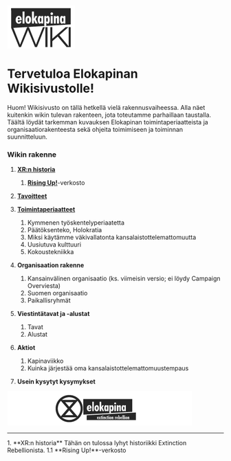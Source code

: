 ![kapinawiki logo](https://raw.githubusercontent.com/elokapina/kapinawiki/master/imgs/elokapina_wiki_logo.png)

# **Tervetuloa Elokapinan Wikisivustolle!**
Huom! Wikisivusto on tällä hetkellä vielä rakennusvaiheessa. Alla näet kuitenkin wikin tulevan rakenteen, jota toteutamme parhaillaan taustalla.
Täältä löydät tarkemman kuvauksen Elokapinan toimintaperiaatteista ja organisaatiorakenteesta sekä ohjeita toimimiseen ja toiminnan suunnitteluun. 

### **Wikin rakenne**
<a name="#sluettelo">

1. **[XR:n historia](#1)**
    1.	**[Rising Up!](#1.1)**-verkosto
    
2. **[Tavoitteet](#2)**
3. **[Toimintaperiaatteet](#3)**
    1.	Kymmenen työskentelyperiaatetta
    2.	Päätöksenteko, Holokratia
    3.	Miksi käytämme väkivallatonta kansalaistottelemattomuutta
    4.	Uusiutuva kulttuuri
    5.	Kokoustekniikka
    
4. **Organisaation rakenne**
    1.	Kansainvälinen organisaatio (ks. viimeisin versio; ei löydy Campaign Overviesta)
    2.	Suomen organisaatio
    3.	Paikallisryhmät
    
5. **Viestintätavat ja -alustat**
    1.  Tavat
    2.  Alustat
6. **Aktiot**
    1.	Kapinaviikko
    2.	Kuinka järjestää oma kansalaistottelemattomuustempaus

7. **Usein kysytyt kysymykset**

<a href="https://www.extinctionrebellion.fi">![elokapina logo](https://raw.githubusercontent.com/elokapina/kapinawiki/master/imgs/logo.png)</a>


---

<a name="#1">
1. **XR:n historia**
Tähän on tulossa lyhyt historiikki Extinction Rebellionista.

<a name="#1.1">
1.1 **Rising Up!**-verkosto